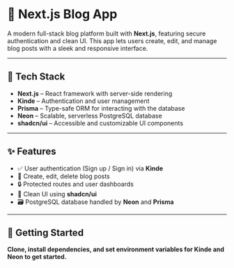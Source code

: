 # 📝 Next.js Blog App

A modern full-stack blog platform built with **Next.js**, featuring secure authentication and clean UI. This app lets users create, edit, and manage blog posts with a sleek and responsive interface.

---

## 🔧 Tech Stack

- **Next.js** – React framework with server-side rendering
- **Kinde** – Authentication and user management
- **Prisma** – Type-safe ORM for interacting with the database
- **Neon** – Scalable, serverless PostgreSQL database
- **shadcn/ui** – Accessible and customizable UI components

---

## ✨ Features

- ✅ User authentication (Sign up / Sign in) via **Kinde**
- 📝 Create, edit, delete blog posts
- 🔒 Protected routes and user dashboards
- 💅 Clean UI using **shadcn/ui**
- 🗃️ PostgreSQL database handled by **Neon** and **Prisma**

---

## 🚀 Getting Started

**Clone, install dependencies, and set environment variables for Kinde and Neon to get started.**
